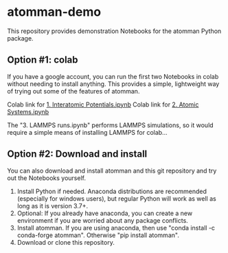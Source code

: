 # atomman-demo

This repository provides demonstration Notebooks for the atomman Python package.

## Option #1: colab

If you have a google account, you can run the first two Notebooks in colab without needing to install anything.  This provides a simple, lightweight
way of trying out some of the features of atomman.

Colab link for [1. Interatomic Potentials.ipynb](https://colab.research.google.com/github/lmhale99/atomman/blob/master/1.%20Interatomic%20Potentials.ipynb)
Colab link for [2. Atomic Systems.ipynb](https://colab.research.google.com/github/lmhale99/atomman/blob/master/2.%20Atomic%20Systems.ipynb)

The "3. LAMMPS runs.ipynb" performs LAMMPS simulations, so it would require a simple means of installing LAMMPS for colab...

## Option #2: Download and install

You can also download and install atomman and this git repository and try out the Notebooks yourself.

1. Install Python if needed.  Anaconda distributions are recommended (especially for windows users), but regular Python will work as well as long as it is version 3.7+.
2. Optional: If you already have anaconda, you can create a new environment if you are worried about any package conflicts.
3. Install atomman.  If you are using anaconda, then use "conda install -c conda-forge atomman".  Otherwise "pip install atomman". 
4. Download or clone this repository.